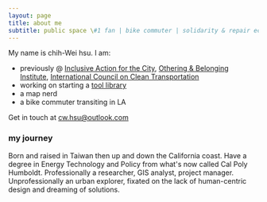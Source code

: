 ```yaml
---
layout: page
title: about me
subtitle: public space \#1 fan | bike commuter | solidarity & repair economy
---
```


My name is chih-Wei hsu. I am: 

- previously @ <a href="https://inclusiveaction.org" target="_blank">Inclusive Action for the City</a>, <a href="https://belonging.berkeley.edu/" target="_blank">Othering & Belonging Institute</a>, <a href="https://theicct.org/" target="_blank">International Council on Clean Transportation</a>  
- working on starting a [tool library](https://latoollibrary.org)  
- a map nerd  
- a bike commuter transiting in LA   


Get in touch at cw.hsu@outlook.com

### my journey

Born and raised in Taiwan then up and down the California coast. Have a degree in Energy Technology and Policy from what's now called Cal Poly Humboldt. Professionally a researcher, 
GIS analyst, project manager. Unprofessionally an urban explorer, fixated on the lack of human-centric design and dreaming of solutions.

